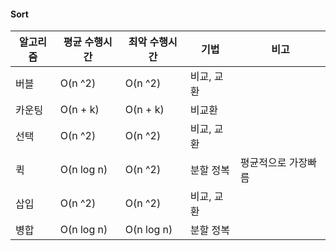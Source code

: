#### Sort

| 알고리즘 | 평균 수행시간 | 최악 수행시간 | 기법       | 비고                |
| -------- | ------------- | ------------- | ---------- | ------------------- |
| 버블     | O(n ^2)       | O(n ^2)       | 비교, 교환 |                     |
| 카운팅   | O(n + k)      | O(n + k)      | 비교환     |                     |
| 선택     | O(n ^2)       | O(n ^2)       | 비교, 교환 |                     |
| 퀵       | O(n log n)    | O(n ^2)       | 분할 정복  | 평균적으로 가장빠름 |
| 삽입     | O(n ^2)       | O(n ^2)       | 비교, 교환 |                     |
| 병합     | O(n log n)    | O(n log n)    | 분할 정복  |                     |

